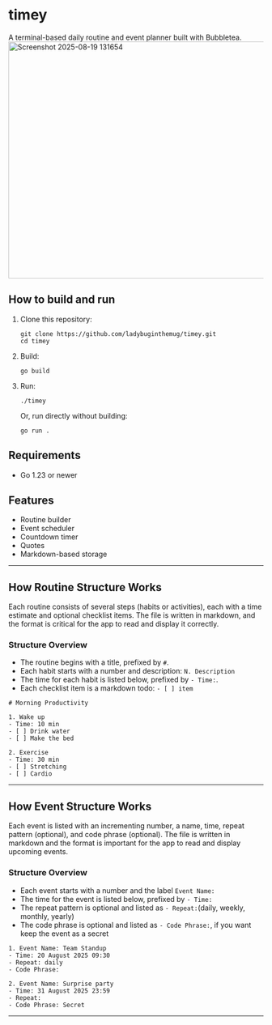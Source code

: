 # timey

A terminal-based daily routine and event planner built with Bubbletea.
<img width="564" height="468" alt="Screenshot 2025-08-19 131654" src="https://github.com/user-attachments/assets/050f2949-8e79-4700-b6f1-7972a2127382" />

## How to build and run

1. Clone this repository:
    ```
    git clone https://github.com/ladybuginthemug/timey.git
    cd timey
    ```

2. Build:
    ```
    go build
    ```

3. Run:
    ```
    ./timey
    ```
    Or, run directly without building:
    ```
    go run .
    ```

## Requirements

- Go 1.23 or newer

## Features

- Routine builder
- Event scheduler
- Countdown timer
- Quotes
- Markdown-based storage
---
## How Routine Structure Works

 Each routine consists of several steps (habits or activities), each with a time estimate and optional checklist items. The file is written in markdown, and the format is critical for the app to read and display it correctly.

### Structure Overview

- The routine begins with a title, prefixed by `#`.
- Each habit starts with a number and description: `N. Description`
- The time for each habit is listed below, prefixed by `- Time:`.
- Each checklist item is a markdown todo: `- [ ] item`
  
```
# Morning Productivity

1. Wake up
- Time: 10 min
- [ ] Drink water
- [ ] Make the bed

2. Exercise
- Time: 30 min
- [ ] Stretching
- [ ] Cardio
```

---
## How Event Structure Works

Each event is listed with an incrementing number, a name, time, repeat pattern (optional), and code phrase (optional). The file is written in markdown and the format is important for the app to read and display upcoming events.

### Structure Overview

- Each event starts with a number and the label `Event Name:`
- The time for the event is listed below, prefixed by `- Time:`
- The repeat pattern is optional and listed as `- Repeat:`(daily, weekly, monthly, yearly)
- The code phrase is optional and listed as `- Code Phrase:`, if you want keep the event as a secret 


```
1. Event Name: Team Standup
- Time: 20 August 2025 09:30
- Repeat: daily
- Code Phrase: 

2. Event Name: Surprise party
- Time: 31 August 2025 23:59
- Repeat: 
- Code Phrase: Secret
```

---

